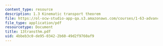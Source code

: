 ```yaml
---
content_type: resource
description: 1.3 Kinematic transport theorem
file: https://ol-ocw-studio-app-qa.s3.amazonaws.com/courses/1-63-advanced-fluid-dynamics-of-the-environment-fall-2002/4bbeb3c0de9503422b6049d2f9760af9_13transthm.pdf
file_type: application/pdf
resourcetype: Document
title: 13transthm.pdf
uid: 4bbeb3c0-de95-0342-2b60-49d2f9760af9
---
```


